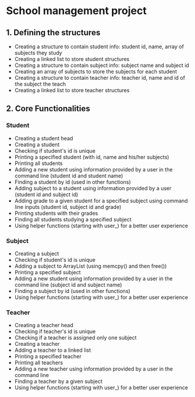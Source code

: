 # School management project

## 1.	Defining the structures
  - Creating a structure to contain student info: student id, name, array of subjects they study
  - Creating a linked list to store student structures
  - Creating a structure to contain subject info: subject name and subject id
  - Creating an array of subjects to store the subjects for each student
  - Creating a structure to contain teacher info: teacher id, name and id of the subject the teach
  - Creating a linked list to store teacher structures


## 2.	Core Functionalities
### Student
  - Creating a student head
  - Creating a student
  - Checking if student's id is unique
  - Printing a specified student (with id, name and his/her subjects)
  - Printing all students
  - Adding a new student using information provided by a user in the command line (student id and student name)
  - Finding a student by id (used in other functions)
  - Adding subject to a student using information provided by a user (student id and subject id)
  - Adding grade to a given student for a specified subject using command line inputs (student id, subject id and grade)
  - Printing students with their grades 
  - Finding all students studying a specified subject
  - Using helper functions (starting with user_) for a better user experience

### Subject
  - Creating a subject
  - Checking if student's id is unique
  - Adding a subject to ArrayList (using memcpy() and then free())
  - Printing a specified subject
  - Adding a new student using information provided by a user in the command line (subject id and subject name)
  - Finding a subject by id (used in other functions)
  - Using helper functions (starting with user_) for a better user experience

### Teacher
  - Creating a teacher head
  - Checking if teacher's id is unique
  - Checking if a teacher is assigned only one subject
  - Creating a teacher
  - Adding a teacher to a linked list
  - Printing a specified teacher
  - Printing all teachers
  - Adding a new teacher using information provided by a user in the command line
  - Finding a teacher by a given subject
  - Using helper functions (starting with user_) for a better user experience


 

 
